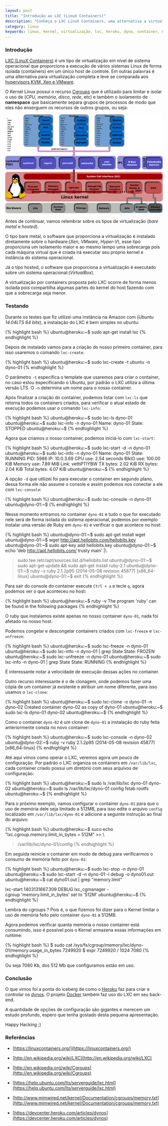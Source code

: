 ```yaml
---
layout: post
title: "Introdução ao LXC (LinuX Containers)"
description: "Conheça o LXC LinuX Containers, uma alternativa a virtualização"
category: linux
keywords: linux, kernel, virtualização, lxc, heroku, dyno, container, modulo
---
```


### Introdução

[LXC (LinuX Containers)](https://linuxcontainers.org/) é um tipo de virtualização em nível de sistema
operacional que proporciona a execução de vários sistemas Linux de forma
isolada (containers) em um único host de controle. Em outras palavras é uma
alternativa para virtualização completa e leve se comparada aos [hypervisors
KVM, Xen e VMware](http://en.wikipedia.org/wiki/Hypervisor).

O Kernel Linux possui o recurso [Cgroups](http://en.wikipedia.org/wiki/Cgroups) que é utilizado para limitar e
isolar o uso de (*CPU*, *memória*, *disco*, *rede*, etc) e também o isolamento de
**namespace** que basicamente separa grupos de processos de modo que eles não
enxerguem os recursos de outros grupos, ou seja:

![Linux Cgroups](/images/lxc.png)

Antes de continuar, vamos relembrar sobre os tipos de virtualização
(*bare metal* e *hosted*).

O tipo bare metal, o software que proporciona a virtualização é instalado
diretamente sobre o hardware:(*Xen*, *VMware*, *Hyper-V*), esse tipo proporciona um
isolamento maior e ao mesmo tempo uma sobrecarga pois cada máquina virtual que
é criada irá executar seu próprio kernel e instância do sistema operacional.

Já o tipo hosted, o software que proporciona a virtualização é executado sobre
um sistema operacional:(*VirtualBox*).

A virtualização por containers proposta pelo LXC ocorre de forma menos isolada
pois compartilha algumas partes do kernel do host fazendo com que a sobrecarga
seja menor.

### Testando

Durante os testes que fiz utilizei uma instância na Amazon com (*Ubuntu 14.04LTS
64 bits*), a instalação do LXC é bem simples no ubuntu:

{% highlight bash %}
ubuntu@heroku:~$ sudo apt-get install lxc
{% endhighlight %}

Depois de instalado vamos para a criação do nosso primeiro container, para isso
usaremos o comando `lxc-create`:

{% highlight bash %}
ubuntu@heroku:~$ sudo lxc-create -t ubuntu -n dyno-01
{% endhighlight %}

O parâmetro `-t` especifica o template que usaremos para criar o container, no
caso estou especificando o Ubuntu, por padrão o LXC utiliza a última versão LTS.
O `-n` determina um nome para o nosso container.

Após finalizar a criação do container, podemos listar com `lxc-ls` que retorna
todos os containers criados, para verificar o atual estado de execução podemos
usar o comando `lxc-info`:

{% highlight bash %}
ubuntu@heroku:~$ sudo lxc-ls
dyno-01
ubuntu@heroku:~$ sudo lxc-info -n dyno-01
Name:           dyno-01
State:          STOPPED
ubuntu@heroku:~$
{% endhighlight %}

Agora que criamos o nosso container, podemos iniciá-lo com `lxc-start`:

{% highlight bash %}
ubuntu@heroku:~$ sudo lxc-start -d -n dyno-01
ubuntu@heroku:~$ sudo lxc-info -n dyno-01
Name:           dyno-01
State:          RUNNING
PID:            5986
IP:             10.0.3.69
CPU use:        2.54 seconds
BlkIO use:      100.00 KiB
Memory use:     7.89 MiB
Link:           vethPTIYBW
 TX bytes:      2.02 KiB
 RX bytes:      2.04 KiB
 Total bytes:   4.07 KiB
ubuntu@heroku:~$
{% endhighlight %}

A opção `-d` que utilizei foi para executar o container em segundo plano, dessa
forma ele não assume o console e assim podemos nos conectar a ele com
`lxc-console`:

{% highlight bash %}
ubuntu@heroku:~$ sudo lxc-console -n dyno-01
ubuntu@dyno-01:~$
{% endhighlight %}

Nesse momento entramos no container `dyno-01` e tudo o que for executado nele
será de forma isolada do sistema operacional, podemos por exemplo instalar uma
versão de Ruby em `dyno-01` e verificar o que acontece no host:

{% highlight bash %}
ubuntu@dyno-01:~$ sudo apt-get install wget
ubuntu@dyno-01:~$ wget http://apt.hellobits.com/hellobits.key
ubuntu@dyno-01:~$ sudo apt-key add hellobits.key
ubuntu@dyno-01:~$ echo 'deb http://apt.hellobits.com/ trusty main' |\
> sudo tee /etc/apt/sources.list.d/hellobits.list
ubuntu@dyno-01:~$ sudo apt-get update && sudo apt-get install ruby-2.1
ubuntu@dyno-01:~$ ruby -v
ruby 2.1.2p95 (2014-05-08 revision 45877) [x86_64-linux]
ubuntu@dyno-01:~$ exit
{% endhighlight %}

Para sair do console do container execute `Ctrl + a` e tecle `q`, agora podemos
ver o que aconteceu no host:

{% highlight bash %}
ubuntu@heroku:~$ ruby -v
The program 'ruby' can be found in the following packages
{% endhighlight %}

O ruby que instalamos existe apenas no nosso container `dyno-01`, nada foi
afetado no nosso host.

Podemos congelar e descongelar containers criados com `lxc-freeze` e
`lxc-unfreeze`:

{% highlight bash %}
ubuntu@heroku:~$ sudo lxc-freeze -n dyno-01
ubuntu@heroku:~$ sudo lxc-info -n dyno-01 | grep State
State:          FROZEN
ubuntu@heroku:~$ sudo lxc-unfreeze -n dyno-01
ubuntu@heroku:~$ sudo lxc-info -n dyno-01 | grep State
State:          RUNNING
{% endhighlight %}

É interessante notar a velocidade de execução dessas ações no container.

Outro recurso interessante é o de clonagem, onde podemos fazer uma cópia de um
container já existente e atribuir um nome diferente, para isso usamos o
`lxc-clone`:

{% highlight bash %}
ubuntu@heroku:~$ sudo lxc-clone -o dyno-01 -n dyno-02
Created container dyno-02 as copy of dyno-01
ubuntu@heroku:~$ sudo lxc-ls
dyno-01  dyno-02
ubuntu@heroku:~$
{% endhighlight %}

Como o container `dyno-02` é um clone de `dyno-01` a instalação do ruby feita
anteriormente consta no novo container:

{% highlight bash %}
ubuntu@heroku:~$ sudo lxc-console -n dyno-02
ubuntu@dyno-02:~$ ruby -v
ruby 2.1.2p95 (2014-05-08 revision 45877) [x86_64-linux]
{% endhighlight %}

Até aqui vimos como operar o LXC, veremos agora um pouco de configuração.
Por padrão o LXC organiza os containers em `/var/lib/lxc`, cada container
criado possui um diretório com seus arquivos de configuração:

{% highlight bash %}
ubuntu@heroku:~$ sudo ls /var/lib/lxc
dyno-01  dyno-02
ubuntu@heroku:~$ sudo ls /var/lib/lxc/dyno-01
config  fstab  rootfs
ubuntu@heroku:~$
{% endhighlight %}

Para o próximo exemplo, vamos configurar o container `dyno-01` para que o uso
de memória dele seja limitado a 512MB, para isso edite o arquivo `config`
localizado em `/var/lib/lxc/dyno-01` e adicione a seguinte instrução ao final
do arquivo:

{% highlight bash %}
ubuntu@heroku:~$ suco echo "lxc.cgroup.memory.limit_in_bytes = 512M" >> \
> /var/lib/lxc/dyno-01/config
{% endhighlight %}

Em seguida reinicie o container em modo de debug para verificarmos o consumo
de memória feito por `dyno-01`:

{% highlight bash %}
ubuntu@heroku:~$ sudo lxc-stop -n dyno-01
ubuntu@heroku:~$ sudo lxc-start -d -n dyno-01 -l debug -o dyno01.out
ubuntu@heroku:~$ cat dyno01.out | grep "memory.limit"

lxc-start 1403131667.309 DEBUG    lxc_cgmanager - \
cgroup 'memory.limit_in_bytes' set to '512M'
ubuntu@heroku:~$
{% endhighlight %}

Lembra do cgroups ? Pois é, o que fizemos foi dizer para o Kernel limitar o
uso de memória feito pelo container `dyno-01` a 512MB.

Agora podemos verificar quanta memória o nosso container está consumindo, isso
é possível pois o Kernel armazena essas informações em runtime:

{% highlight bash %}
$ sudo cat /sys/fs/cgroup/memory/lxc/dyno-01/memory.usage_in_bytes
7249920
$ expr 7249920 / 1024
7080
{% endhighlight %}

Ou seja 7080 Kb, dos 512 Mb que configuramos estão em uso.

### Conclusão

O que vimos foi a ponta do iceberg de como o [Heroku](https://www.heroku.com/) faz para criar e
controlar os [dynos](https://devcenter.heroku.com/articles/dynos).
O projeto [Docker](http://www.docker.com/) também faz uso do LXC em seu back-end.

A quantidade de opções de configuração são gigantes e merecem um estudo
profundo, espero que tenha gostado desta pequena apresentação.

Happy Hacking ;)

### Referências

- [https://linuxcontainers.org/](https://linuxcontainers.org/)

- [http://en.wikipedia.org/wiki/LXC](http://en.wikipedia.org/wiki/LXC)

- [http://en.wikipedia.org/wiki/Cgroups](http://en.wikipedia.org/wiki/Cgroups)

- [https://help.ubuntu.com/lts/serverguide/lxc.html](https://help.ubuntu.com/lts/serverguide/lxc.html)

- [http://www.mjmwired.net/kernel/Documentation/cgroups/memory.txt](http://www.mjmwired.net/kernel/Documentation/cgroups/memory.txt)

- [https://devcenter.heroku.com/articles/dynos](https://devcenter.heroku.com/articles/dynos)
